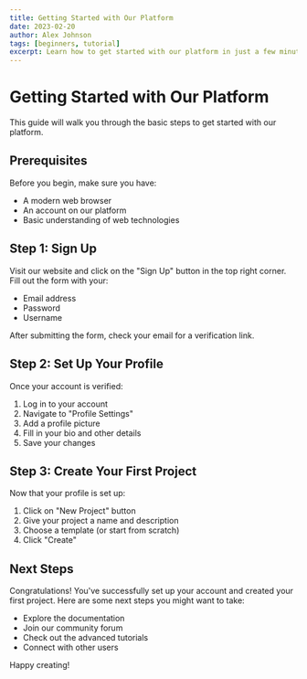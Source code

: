 ```yaml
---
title: Getting Started with Our Platform
date: 2023-02-20
author: Alex Johnson
tags: [beginners, tutorial]
excerpt: Learn how to get started with our platform in just a few minutes
---
```


# Getting Started with Our Platform

This guide will walk you through the basic steps to get started with our platform.

## Prerequisites

Before you begin, make sure you have:

- A modern web browser
- An account on our platform
- Basic understanding of web technologies

## Step 1: Sign Up

Visit our website and click on the "Sign Up" button in the top right corner. Fill out the form with your:

- Email address
- Password
- Username

After submitting the form, check your email for a verification link.

## Step 2: Set Up Your Profile

Once your account is verified:

1. Log in to your account
2. Navigate to "Profile Settings"
3. Add a profile picture
4. Fill in your bio and other details
5. Save your changes

## Step 3: Create Your First Project

Now that your profile is set up:

1. Click on "New Project" button
2. Give your project a name and description
3. Choose a template (or start from scratch)
4. Click "Create"

## Next Steps

Congratulations! You've successfully set up your account and created your first project. Here are some next steps you might want to take:

- Explore the documentation
- Join our community forum
- Check out the advanced tutorials
- Connect with other users

Happy creating!
